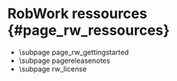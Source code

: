 RobWork ressources  	{#page_rw_ressources}
===================

- \subpage page_rw_gettingstarted
- \subpage pagereleasenotes
- \subpage rw_license